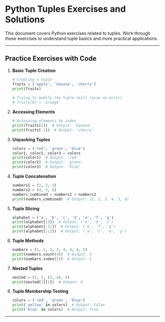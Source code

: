 
# Python Tuples Exercises and Solutions

This document covers Python exercises related to tuples. Work through these exercises to understand tuple basics and more practical applications.

---

## Practice Exercises with Code

1. **Basic Tuple Creation**
    ```python
    # Creating a tuple
    fruits = ('apple', 'banana', 'cherry')
    print(fruits)
  
    # Trying to modify the tuple (will raise an error)
    # fruits[0] = 'orange'
    ```

2. **Accessing Elements**
    ```python
    # Accessing elements by index
    print(fruits[1])  # Output: 'banana'
    print(fruits[-1])  # Output: 'cherry'
    ```

3. **Unpacking Tuples**
    ```python
    colors = ('red', 'green', 'blue')
    color1, color2, color3 = colors
    print(color1)  # Output: 'red'
    print(color2)  # Output: 'green'
    print(color3)  # Output: 'blue'
    ```

4. **Tuple Concatenation**
    ```python
    numbers1 = (1, 2, 3)
    numbers2 = (4, 5, 6)
    numbers_combined = numbers1 + numbers2
    print(numbers_combined)  # Output: (1, 2, 3, 4, 5, 6)
    ```

5. **Tuple Slicing**
    ```python
    alphabet = ('a', 'b', 'c', 'd', 'e', 'f', 'g')
    print(alphabet[:3])  # Output: ('a', 'b', 'c')
    print(alphabet[-3:])  # Output: ('e', 'f', 'g')
    print(alphabet[::2])  # Output: ('a', 'c', 'e', 'g')
    ```

6. **Tuple Methods**
    ```python
    numbers = (1, 2, 2, 3, 4, 4, 4, 5)
    print(numbers.count(4))  # Output: 3
    print(numbers.index(2))  # Output: 1
    ```

7. **Nested Tuples**
    ```python
    nested = (1, 2, (3, 4), 5)
    print(nested[2][1])  # Output: 4
    ```

8. **Tuple Membership Testing**
    ```python
    colors = ('red', 'green', 'blue')
    print('yellow' in colors)  # Output: False
    print('blue' in colors)  # Output: True
    ```

---


